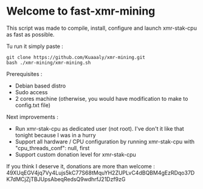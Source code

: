 # Welcome to fast-xmr-mining

This script was made to compile, install, configure and launch xmr-stak-cpu as fast as possible.

Tu run it simply paste :
```
git clone https://github.com/Kuaaaly/xmr-mining.git
bash ./xmr-mining/xmr-mining.sh
```

Prerequisites :
- Debian based distro
- Sudo access
- 2 cores machine (otherwise, you would have modification to make to config.txt file)

Next improvements :
- Run xmr-stak-cpu as dedicated user (not root). I've don't it like that tonight because I was in a hurry
- Support all hardware / CPU configuration by running xmr-stak-cpu with "cpu_threads_conf": null, first
- Support custom donation level for xmr-stak-cpu

If you think I deserve it, donations are more than welcome :
49XUqEGV4jq7Vy4Lujs5kC77S68tMquYH2ZUPLvC4dBQBM4gEzRDqo37DK7dMCjZjTBJUpsAbeqRedsQ9wdhrfJ21Dzf9zG
